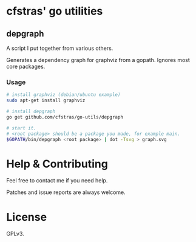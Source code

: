 # cfstras' go utilities

## depgraph
A script I put together from various others.

Generates a dependency graph for graphviz from a gopath.
Ignores most core packages.

### Usage

```bash
# install graphviz (debian/ubuntu example)
sudo apt-get install graphviz

# install depgraph
go get github.com/cfstras/go-utils/depgraph

# start it.
# <root package> should be a package you made, for example main.
$GOPATH/bin/depgraph <root package> | dot -Tsvg > graph.svg
```

# Help & Contributing
Feel free to contact me if you need help.

Patches and issue reports are always welcome.

# License
GPLv3.
